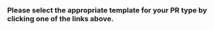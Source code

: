 <!-- 
PLEASE SELECT THE APPROPRIATE TEMPLATE FOR YOUR PR:

For new templates: [Click here to use the New Template form](../../compare/main...YOUR_BRANCH?template=new_template.md)

For template updates: [Click here to use the Update Template form](../../compare/main...YOUR_BRANCH?template=update_template.md)

Please replace YOUR_BRANCH with your actual branch name in the links above before clicking.
-->

### Please select the appropriate template for your PR type by clicking one of the links above.
